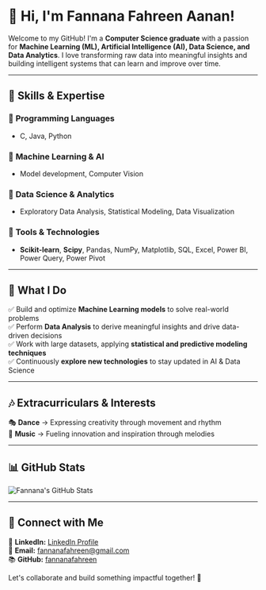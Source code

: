 # 👋 Hi, I'm Fannana Fahreen Aanan!

Welcome to my GitHub! I'm a **Computer Science graduate** with a passion for **Machine Learning (ML), Artificial Intelligence (AI), Data Science, and Data Analytics**. I love transforming raw data into meaningful insights and building intelligent systems that can learn and improve over time.

---

## 🌟 Skills & Expertise

### 🔹 **Programming Languages**  
- C, Java, Python  

### 🔹 **Machine Learning & AI**  
- Model development, Computer Vision  

### 🔹 **Data Science & Analytics**  
- Exploratory Data Analysis, Statistical Modeling, Data Visualization  

### 🔹 **Tools & Technologies**  
- **Scikit-learn**, **Scipy**, Pandas, NumPy, Matplotlib, SQL, Excel, Power BI, Power Query, Power Pivot  

---

## 🌝 What I Do
✅ Build and optimize **Machine Learning models** to solve real-world problems  
✅ Perform **Data Analysis** to derive meaningful insights and drive data-driven decisions  
✅ Work with large datasets, applying **statistical and predictive modeling techniques**  
✅ Continuously **explore new technologies** to stay updated in AI & Data Science  

---

## 🎶 Extracurriculars & Interests
🎭 **Dance** → Expressing creativity through movement and rhythm  
🎵 **Music** → Fueling innovation and inspiration through melodies  

---

## 📊 GitHub Stats
![Fannana's GitHub Stats](https://github-readme-stats.vercel.app/api?username=fannanafahreen&show_icons=true&theme=radical)

---

## 👯️ Connect with Me
📍 **LinkedIn:** [LinkedIn Profile](https://www.linkedin.com/feed/)  
📝 **Email:** fannanafahreen@gmail.com  
📚 **GitHub:** [fannanafahreen](https://github.com/fannanafahreen)  

Let's collaborate and build something impactful together! 🚀

